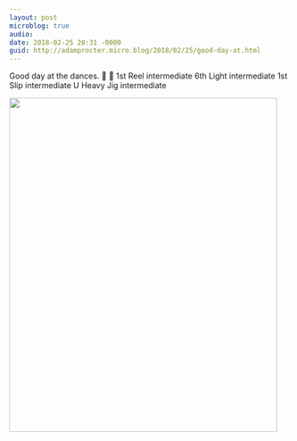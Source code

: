 ```yaml
---
layout: post
microblog: true
audio: 
date: 2018-02-25 20:31 -0000
guid: http://adamprocter.micro.blog/2018/02/25/good-day-at.html
---
```

Good day at the dances. 🥇 🥇 
1st Reel intermediate
6th Light intermediate
1st Slip intermediate
U Heavy Jig intermediate

<img src="http://discursive.adamprocter.co.uk/uploads/2018/c890ceefa0.jpg" width="480" height="600" />
